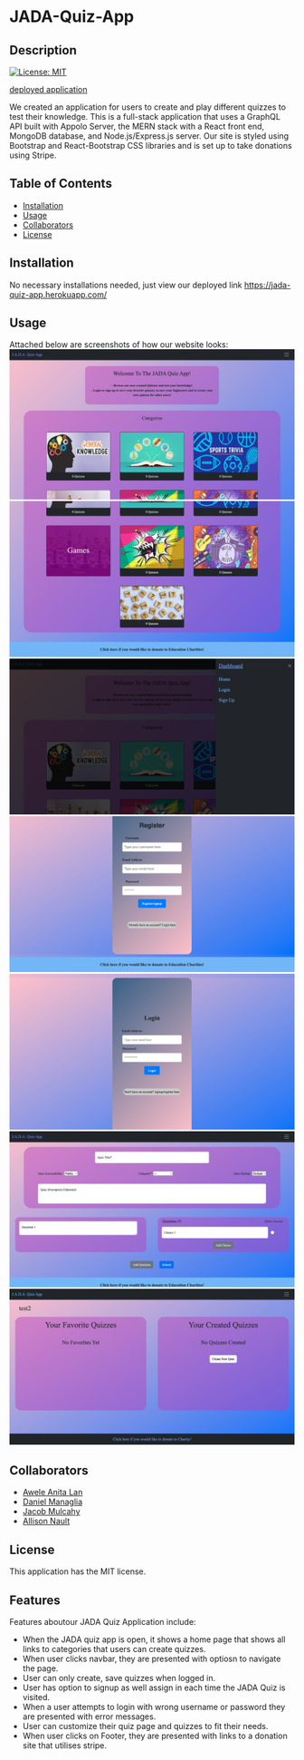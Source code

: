 # JADA-Quiz-App

## Description

[![License: MIT](https://img.shields.io/badge/License-MIT-yellow.svg)](https://opensource.org/licenses/MIT)

[deployed application](https://jada-quiz-app.herokuapp.com/)


We created an application for users to create and play different quizzes to test their knowledge. This is a full-stack application that uses a GraphQL API built with Appolo Server, the MERN stack with a React front end, MongoDB database, and Node.js/Express.js server. Our site is styled using Bootstrap and React-Bootstrap CSS libraries and is set up to take donations using Stripe. 

## Table of Contents 

- [Installation](#installation)
- [Usage](#usage)
- [Collaborators](#collaborators)
- [License](#license)

## Installation

No necessary installations needed, just view our deployed link https://jada-quiz-app.herokuapp.com/

## Usage

Attached below are screenshots of how our website looks:
    ![images](client/src/assets/JADA1.png)
    ![images](client/src/assets/JADA2.png)
    ![images](client/src/assets/JADA3.png)
    ![images](client/src/assets/JADA4.png)
    ![images](client/src/assets/JADA5.png)
    ![images](client/src/assets/JADA6.png)
    ![images](client/src/assets/JADA7.png)

## Collaborators
 
- [Awele Anita Lan](https://github.com/Awele1111)
- [Daniel Managlia](https://github.com/dmanaglia)
- [Jacob Mulcahy](https://github.com/jmulcahy92)
- [Allison Nault](https://github.com/allisonnault)


## License

This application has the MIT license.


## Features
Features aboutour JADA Quiz Application include:

- When the JADA quiz app is open, it shows a home page that shows all links to categories that users can create quizzes.
- When user clicks navbar, they are presented with optiosn to navigate the page.
- User can only create, save quizzes when logged in.
- User has option to signup as well assign in each time the JADA Quiz is visited.
- When a user attempts to login with wrong username or password they are presented with error messages.
- User can customize their quiz page and quizzes to fit their needs.
- When user clicks on Footer, they are presented with links to a donation site that utilises stripe.








